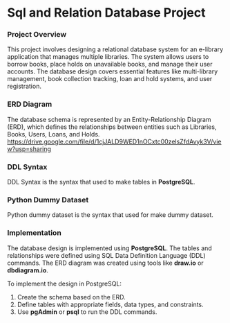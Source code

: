 <h1><b>Sql and Relation Database Project</b></h1>

### Project Overview
This project involves designing a relational database system for an e-library application that manages multiple libraries. The system allows users to borrow books, place holds on unavailable books, and manage their user accounts. The database design covers essential features like multi-library management, book collection tracking, loan and hold systems, and user registration.

### ERD Diagram
The database schema is represented by an Entity-Relationship Diagram (ERD), which defines the relationships between entities such as Libraries, Books, Users, Loans, and Holds.
<a>https://drive.google.com/file/d/1cjJALD9WED1nOCxtc00zelsZfdAvyk3V/view?usp=sharing</a>

### DDL Syntax
DDL Syntax is the syntax that used to make tables in **PostgreSQL**.

### Python Dummy Dataset 
Python dummy dataset is the syntax that used for make dummy dataset.


### Implementation
The database design is implemented using **PostgreSQL**. The tables and relationships were defined using SQL Data Definition Language (DDL) commands. The ERD diagram was created using tools like **draw.io** or **dbdiagram.io**.

To implement the design in PostgreSQL:
1. Create the schema based on the ERD.
2. Define tables with appropriate fields, data types, and constraints.
3. Use **pgAdmin** or **psql** to run the DDL commands. 


